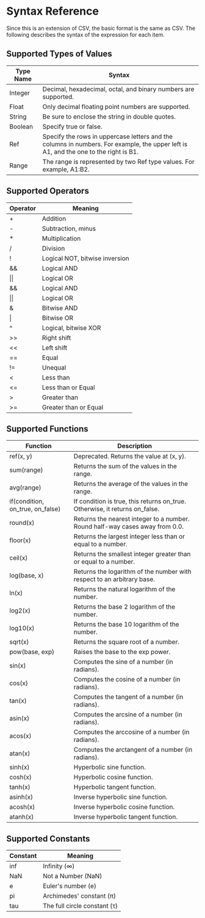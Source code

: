 # Syntax Reference

Since this is an extension of CSV, the basic format is the same as CSV.
The following describes the syntax of the expression for each item.

## Supported Types of Values

| Type Name | Syntax |
|---|---|
| Integer | Decimal, hexadecimal, octal, and binary numbers are supported. |
| Float | Only decimal floating point numbers are supported. |
| String | Be sure to enclose the string in double quotes. |
| Boolean | Specify true or false. |
| Ref | Specify the rows in uppercase letters and the columns in numbers. For example, the upper left is A1, and the one to the right is B1. |
| Range | The range is represented by two Ref type values. For example, A1:B2. |

## Supported Operators

| Operator | Meaning |
|---|---|
| + | Addition |
| - | Subtraction, minus |
| * | Multiplication |
| / | Division |
| ! | Logical NOT, bitwise inversion |
| && | Logical AND |
| &#124;&#124; | Logical OR |
| && | Logical AND |
| &#124;&#124; | Logical OR ||
| & | Bitwise AND |
| &#124; | Bitwise OR |
| ^ | Logical, bitwise XOR |
| &gt;&gt; | Right shift |
| << | Left shift |
| == | Equal |
| != | Unequal |
| < | Less than  |
| <= | Less than or Equal |
| &gt; | Greater than  |
| &gt;= | Greater than or Equal |

## Supported Functions

| Function | Description |
|---|---|
| ref(x, y) | Deprecated. Returns the value at (x, y). |
| sum(range) | Returns the sum of the values in the range. |
| avg(range) | Returns the average of the values in the range. |
| if(condition, on_true, on_false) | If condition is true, this returns on_true. Otherwise, it returns on_false. |
| round(x) | Returns the nearest integer to a number. Round half-way cases away from 0.0. |
| floor(x) | Returns the largest integer less than or equal to a number. |
| ceil(x) | Returns the smallest integer greater than or equal to a number. |
| log(base, x) | Returns the logarithm of the number with respect to an arbitrary base. |
| ln(x) | Returns the natural logarithm of the number. |
| log2(x) | Returns the base 2 logarithm of the number. |
| log10(x) | Returns the base 10 logarithm of the number. |
| sqrt(x) | Returns the square root of a number. |
| pow(base, exp) | Raises the base to the exp power. |
| sin(x) | Computes the sine of a number (in radians). |
| cos(x) | Computes the cosine of a number (in radians). |
| tan(x) | Computes the tangent of a number (in radians). |
| asin(x) | Computes the arcsine of a number (in radians). |
| acos(x) | Computes the arccosine of a number (in radians). |
| atan(x) | Computes the arctangent of a number (in radians). |
| sinh(x) | Hyperbolic sine function. |
| cosh(x) | Hyperbolic cosine function. |
| tanh(x) | Hyperbolic tangent function. |
| asinh(x) | Inverse hyperbolic sine function. |
| acosh(x) | Inverse hyperbolic cosine function. |
| atanh(x) | Inverse hyperbolic tangent function. |

## Supported Constants

| Constant | Meaning |
|---|---|
| inf | Infinity (∞) |
| NaN | Not a Number (NaN) |
| e | Euler's number (e) |
| pi | Archimedes' constant (π) |
| tau | The full circle constant (τ) |
